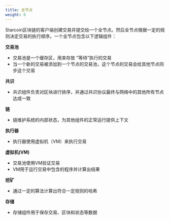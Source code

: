 ```yaml
---
title: 全节点
weight: 6
---
```


Starcoin区块链的客户端创建交易并提交给一个全节点。然后全节点根据一定的规则决定交易的执行顺序。一个全节点包含以下逻辑组件：

<!--more-->

**交易池**

- 交易池是一个缓存区，用来存放 "等待"执行的交易
- 当一个新的交易被添加到一个节点的交易池，这个节点的交易会给其他节点同步这个交易

**共识**

- 共识组件负责对区块进行排序，并通过共识协议最终与网络中的其他所有节点达成一致

**链**

- 链维护系统的内部状态，为其他组件的正常运行提供上下文

**执行器**

- 执行器使用虚拟机（VM）来执行交易

**虚拟机(VM)**

- 交易池使用VM验证交易
- VM用于运行交易中包含的程序并计算出结果

**挖矿**

- 通过一定的算法计算出符合一定规则的哈希

**存储**

- 存储组件用于保存交易、区块和状态等数据
